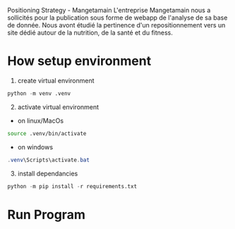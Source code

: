 Positioning Strategy - Mangetamain
L'entreprise Mangetamain nous a sollicités pour la publication sous forme de webapp de l'analyse de sa base de donnée. 
Nous avont étudié la pertinence d'un repositionnement vers un site dédié autour de la nutrition, de la santé et du fitness.



# How setup environment
1. create virtual environment
```python
python -m venv .venv
```

2. activate virtual environment
- on linux/MacOs
```bash
source .venv/bin/activate
```

-   on windows
``` powershell
.venv\Scripts\activate.bat
```

3. install dependancies
```python
python -m pip install -r requirements.txt
```

# Run Program



